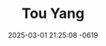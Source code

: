 ---
layout: cast
date: 2025-03-01 21:25:08 -0619
categories: actor

# Site Attributes
title: "Tou Yang"
permalink: "/cast/Tou_Yang"

# Actor/Actress Attributes
thumbnail: "/assets/images/cast_thumbnails/Tou Yang.jpeg"
---